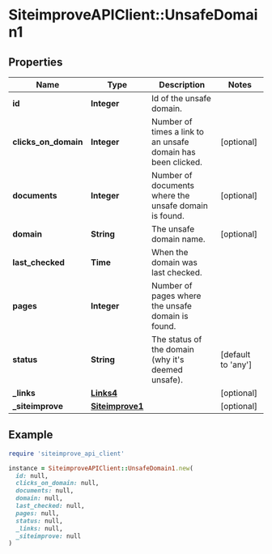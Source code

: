 # SiteimproveAPIClient::UnsafeDomain1

## Properties

| Name | Type | Description | Notes |
| ---- | ---- | ----------- | ----- |
| **id** | **Integer** | Id of the unsafe domain. |  |
| **clicks_on_domain** | **Integer** | Number of times a link to an unsafe domain has been clicked. | [optional] |
| **documents** | **Integer** | Number of documents where the unsafe domain is found. | [optional] |
| **domain** | **String** | The unsafe domain name. | [optional] |
| **last_checked** | **Time** | When the domain was last checked. |  |
| **pages** | **Integer** | Number of pages where the unsafe domain is found. |  |
| **status** | **String** | The status of the domain (why it&#39;s deemed unsafe). | [default to &#39;any&#39;] |
| **_links** | [**Links4**](Links4.md) |  | [optional] |
| **_siteimprove** | [**Siteimprove1**](Siteimprove1.md) |  | [optional] |

## Example

```ruby
require 'siteimprove_api_client'

instance = SiteimproveAPIClient::UnsafeDomain1.new(
  id: null,
  clicks_on_domain: null,
  documents: null,
  domain: null,
  last_checked: null,
  pages: null,
  status: null,
  _links: null,
  _siteimprove: null
)
```

